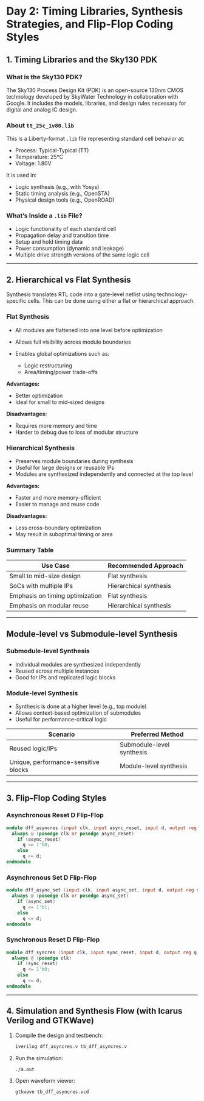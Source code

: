 # Day 2: Timing Libraries, Synthesis Strategies, and Flip-Flop Coding Styles

## 1. Timing Libraries and the Sky130 PDK

### What is the Sky130 PDK?

The Sky130 Process Design Kit (PDK) is an open-source 130nm CMOS technology developed by SkyWater Technology in collaboration with Google. It includes the models, libraries, and design rules necessary for digital and analog IC design.

### About `tt_25c_1v80.lib`

This is a Liberty-format `.lib` file representing standard cell behavior at:

* Process: Typical-Typical (TT)
* Temperature: 25°C
* Voltage: 1.80V

It is used in:

* Logic synthesis (e.g., with Yosys)
* Static timing analysis (e.g., OpenSTA)
* Physical design tools (e.g., OpenROAD)

### What’s Inside a `.lib` File?

* Logic functionality of each standard cell
* Propagation delay and transition time
* Setup and hold timing data
* Power consumption (dynamic and leakage)
* Multiple drive strength versions of the same logic cell

---

## 2. Hierarchical vs Flat Synthesis

Synthesis translates RTL code into a gate-level netlist using technology-specific cells. This can be done using either a flat or hierarchical approach.

### Flat Synthesis

* All modules are flattened into one level before optimization
* Allows full visibility across module boundaries
* Enables global optimizations such as:

  * Logic restructuring
  * Area/timing/power trade-offs

**Advantages:**

* Better optimization
* Ideal for small to mid-sized designs

**Disadvantages:**

* Requires more memory and time
* Harder to debug due to loss of modular structure

### Hierarchical Synthesis

* Preserves module boundaries during synthesis
* Useful for large designs or reusable IPs
* Modules are synthesized independently and connected at the top level

**Advantages:**

* Faster and more memory-efficient
* Easier to manage and reuse code

**Disadvantages:**

* Less cross-boundary optimization
* May result in suboptimal timing or area

### Summary Table

| Use Case                        | Recommended Approach   |
| ------------------------------- | ---------------------- |
| Small to mid-size design        | Flat synthesis         |
| SoCs with multiple IPs          | Hierarchical synthesis |
| Emphasis on timing optimization | Flat synthesis         |
| Emphasis on modular reuse       | Hierarchical synthesis |

---

## Module-level vs Submodule-level Synthesis

### Submodule-level Synthesis

* Individual modules are synthesized independently
* Reused across multiple instances
* Good for IPs and replicated logic blocks

### Module-level Synthesis

* Synthesis is done at a higher level (e.g., top module)
* Allows context-based optimization of submodules
* Useful for performance-critical logic

| Scenario                             | Preferred Method          |
| ------------------------------------ | ------------------------- |
| Reused logic/IPs                     | Submodule-level synthesis |
| Unique, performance-sensitive blocks | Module-level synthesis    |

---

## 3. Flip-Flop Coding Styles

### Asynchronous Reset D Flip-Flop

```verilog
module dff_asyncres (input clk, input async_reset, input d, output reg q);
  always @ (posedge clk or posedge async_reset)
    if (async_reset)
      q <= 1'b0;
    else
      q <= d;
endmodule
```

### Asynchronous Set D Flip-Flop

```verilog
module dff_async_set (input clk, input async_set, input d, output reg q);
  always @ (posedge clk or posedge async_set)
    if (async_set)
      q <= 1'b1;
    else
      q <= d;
endmodule
```

### Synchronous Reset D Flip-Flop

```verilog
module dff_syncres (input clk, input sync_reset, input d, output reg q);
  always @ (posedge clk)
    if (sync_reset)
      q <= 1'b0;
    else
      q <= d;
endmodule
```

---

## 4. Simulation and Synthesis Flow (with Icarus Verilog and GTKWave)

1. Compile the design and testbench:

   ```bash
   iverilog dff_asyncres.v tb_dff_asyncres.v
   ```

2. Run the simulation:

   ```bash
   ./a.out
   ```

3. Open waveform viewer:

   ```bash
   gtkwave tb_dff_asyncres.vcd
   ```
